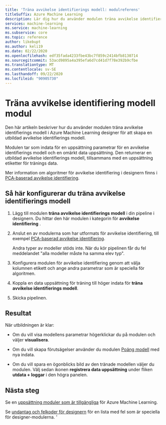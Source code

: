 ```yaml
---
title: 'Träna avvikelse identifierings modell: modulreferens'
titleSuffix: Azure Machine Learning
description: Lär dig hur du använder modulen träna avvikelse identifiering modell för att skapa en utbildad avvikelse identifierings modell.
services: machine-learning
ms.service: machine-learning
ms.subservice: core
ms.topic: reference
author: likebupt
ms.author: keli19
ms.date: 02/22/2020
ms.openlocfilehash: edf35fada4233fbe43bc7f859c2414bfb8130714
ms.sourcegitcommit: 53acd9895a4a395efa6d7cd41d7f78e392b9cfbe
ms.translationtype: MT
ms.contentlocale: sv-SE
ms.lasthandoff: 09/22/2020
ms.locfileid: "90905730"
---
```

# <a name="train-anomaly-detection-model-module"></a>Träna avvikelse identifiering modell modul

Den här artikeln beskriver hur du använder modulen träna avvikelse identifierings modell i Azure Machine Learning designer för att skapa en utbildad avvikelse identifierings modell.

Modulen tar som indata för en uppsättning parametrar för en avvikelse identifierings modell och en omärkt data uppsättning. Den returnerar en utbildad avvikelse identifierings modell, tillsammans med en uppsättning etiketter för tränings data.  

Mer information om algoritmer för avvikelse identifiering i designern finns i [PCA-baserad avvikelse identifiering](pca-based-anomaly-detection.md).  

## <a name="how-to-configure-train-anomaly-detection-model"></a>Så här konfigurerar du träna avvikelse identifierings modell 

1.  Lägg till modulen **träna avvikelse identifierings modell** i din pipeline i designern. Du hittar den här modulen i kategorin för **avvikelse identifiering** .

2. Anslut en av modulerna som har utformats för avvikelse identifiering, till exempel [PCA-baserad avvikelse identifiering](pca-based-anomaly-detection.md).

    Andra typer av modeller stöds inte. När du kör pipelinen får du fel meddelandet "alla modeller måste ha samma elev typ".  

3.  Konfigurera modulen för avvikelse identifiering genom att välja kolumnen etikett och ange andra parametrar som är speciella för algoritmen.  

4.  Koppla en data uppsättning för träning till höger indata för **träna avvikelse identifierings modell**.  

5.  Skicka pipelinen.  

## <a name="results"></a>Resultat

När utbildningen är klar:

+ Om du vill visa modellens parametrar högerklickar du på modulen och väljer **visualisera**. 

+ Om du vill skapa förutsägelser använder du modulen [Poäng modell](score-model.md) med nya indata.

+ Om du vill spara en ögonblicks bild av den tränade modellen väljer du modulen. Välj sedan ikonen **registrera data uppsättning** under fliken **utdata + loggar** i den högra panelen.   

 
## <a name="next-steps"></a>Nästa steg

Se en [uppsättning moduler som är tillgängliga](module-reference.md) för Azure Machine Learning. 

Se [undantag och felkoder för designern](designer-error-codes.md) för en lista med fel som är speciella för designer-modulerna.
'